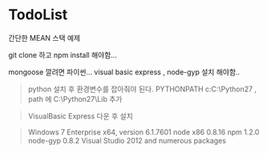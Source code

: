 # TodoList
간단한 MEAN 스택 예제

git clone 하고 npm install 해야함...

mongoose 깔려면 파이썬... visual basic express , node-gyp 설치 해야함..

> python 설치 후 환경변수를 잡아줘야 된다. PYTHONPATH c:C:\Python27 , path 에 C:\Python27\Lib 추가

> VisualBasic Express 다운 후 설치

>Windows 7 Enterprise x64, version 6.1.7601
node x86 0.8.16
npm 1.2.0
node-gyp 0.8.2
Visual Studio 2012 and numerous packages